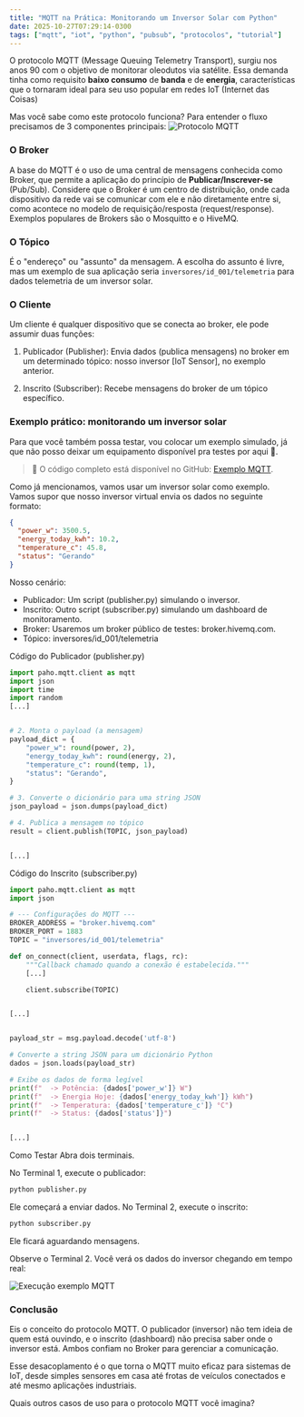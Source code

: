 ```yaml
---
title: "MQTT na Prática: Monitorando um Inversor Solar com Python"
date: 2025-10-27T07:29:14-0300
tags: ["mqtt", "iot", "python", "pubsub", "protocolos", "tutorial"]
---
```


O protocolo MQTT (Message Queuing Telemetry Transport), surgiu nos anos 90 com o objetivo de monitorar oleodutos via satélite. Essa demanda tinha como requisito **baixo consumo** de **banda** e de **energia**, características que o tornaram ideal para seu uso popular em redes IoT (Internet das Coisas)

Mas você sabe como este protocolo funciona? Para entender o fluxo precisamos de 3 componentes principais:
![Protocolo MQTT](https://bucket.jorgeleandro.com/blog/mqtt.svg)

### O Broker

A base do MQTT é o uso de uma central de mensagens conhecida como Broker, que permite a aplicação do princípio de **Publicar/Inscrever-se** (Pub/Sub). Considere que o Broker é um centro de distribuição, onde cada dispositivo da rede vai se comunicar com ele e não diretamente entre si, como acontece no modelo de requisição/resposta (request/response). Exemplos populares de Brokers são o Mosquitto e o HiveMQ.

### O Tópico

É o "endereço" ou "assunto" da mensagem. A escolha do assunto é livre, mas um exemplo de sua aplicação seria `inversores/id_001/telemetria` para dados telemetria de um inversor solar.

### O Cliente

Um cliente é qualquer dispositivo que se conecta ao broker, ele pode assumir duas funções:

1. Publicador (Publisher): Envia dados (publica mensagens) no broker em um determinado tópico: nosso inversor [IoT Sensor], no exemplo anterior.

2. Inscrito (Subscriber): Recebe mensagens do broker de um tópico específico.

### Exemplo prático: monitorando um inversor solar

Para que você também possa testar, vou colocar um exemplo simulado, já que não posso deixar um equipamento disponível pra testes por aqui 😬.

> 💾 O código completo está disponível no GitHub: [Exemplo MQTT](https://github.com/jorge-leandro/mqtt-example).

Como já mencionamos, vamos usar um inversor solar como exemplo. Vamos supor que nosso inversor virtual envia os dados no seguinte formato:

```json
{
  "power_w": 3500.5,
  "energy_today_kwh": 10.2,
  "temperature_c": 45.8,
  "status": "Gerando"
}
```

Nosso cenário:

- Publicador: Um script (publisher.py) simulando o inversor.
- Inscrito: Outro script (subscriber.py) simulando um dashboard de monitoramento.
- Broker: Usaremos um broker público de testes: broker.hivemq.com.
- Tópico: inversores/id_001/telemetria

Código do Publicador (publisher.py)

```python
import paho.mqtt.client as mqtt
import json
import time
import random
[...]


# 2. Monta o payload (a mensagem)
payload_dict = {
    "power_w": round(power, 2),
    "energy_today_kwh": round(energy, 2),
    "temperature_c": round(temp, 1),
    "status": "Gerando",
}

# 3. Converte o dicionário para uma string JSON
json_payload = json.dumps(payload_dict)

# 4. Publica a mensagem no tópico
result = client.publish(TOPIC, json_payload)


[...]
```

Código do Inscrito (subscriber.py)

```python
import paho.mqtt.client as mqtt
import json

# --- Configurações do MQTT ---
BROKER_ADDRESS = "broker.hivemq.com"
BROKER_PORT = 1883
TOPIC = "inversores/id_001/telemetria"

def on_connect(client, userdata, flags, rc):
    """Callback chamado quando a conexão é estabelecida."""
    [...]

    client.subscribe(TOPIC)


[...]


payload_str = msg.payload.decode('utf-8')

# Converte a string JSON para um dicionário Python
dados = json.loads(payload_str)

# Exibe os dados de forma legível
print(f"  -> Potência: {dados['power_w']} W")
print(f"  -> Energia Hoje: {dados['energy_today_kwh']} kWh")
print(f"  -> Temperatura: {dados['temperature_c']} °C")
print(f"  -> Status: {dados['status']}")


[...]
```

Como Testar
Abra dois terminais.

No Terminal 1, execute o publicador:

```python
python publisher.py
```

Ele começará a enviar dados.
No Terminal 2, execute o inscrito:

```python
python subscriber.py
```

Ele ficará aguardando mensagens.

Observe o Terminal 2. Você verá os dados do inversor chegando em tempo real:

![Execução exemplo MQTT](https://bucket.jorgeleandro.com/blog/mqtt-exec.gif)

### Conclusão

Eis o conceito do protocolo MQTT. O publicador (inversor) não tem ideia de quem está ouvindo, e o inscrito (dashboard) não precisa saber onde o inversor está. Ambos confiam no Broker para gerenciar a comunicação.

Esse desacoplamento é o que torna o MQTT muito eficaz para sistemas de IoT, desde simples sensores em casa até frotas de veículos conectados e até mesmo aplicações industriais.

Quais outros casos de uso para o protocolo MQTT você imagina?
